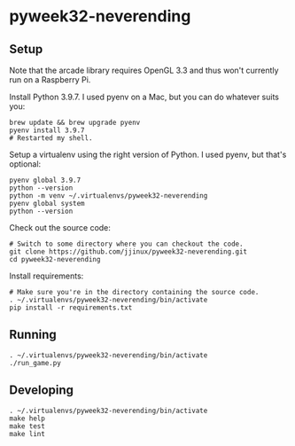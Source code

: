 # pyweek32-neverending

## Setup

Note that the arcade library requires OpenGL 3.3 and thus won't currently run on a Raspberry Pi.

Install Python 3.9.7. I used pyenv on a Mac, but you can do whatever suits you:

```
brew update && brew upgrade pyenv
pyenv install 3.9.7
# Restarted my shell.
```

Setup a virtualenv using the right version of Python. I used pyenv, but that's optional:

```
pyenv global 3.9.7
python --version
python -m venv ~/.virtualenvs/pyweek32-neverending
pyenv global system
python --version
```

Check out the source code:

```
# Switch to some directory where you can checkout the code.
git clone https://github.com/jjinux/pyweek32-neverending.git
cd pyweek32-neverending
```

Install requirements:

```
# Make sure you're in the directory containing the source code.
. ~/.virtualenvs/pyweek32-neverending/bin/activate
pip install -r requirements.txt
```

## Running

```
. ~/.virtualenvs/pyweek32-neverending/bin/activate
./run_game.py
```

## Developing

```
. ~/.virtualenvs/pyweek32-neverending/bin/activate
make help
make test
make lint
```
